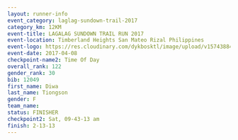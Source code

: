 ```yaml
---
layout: runner-info 
event_category: laglag-sundown-trail-2017 
category_km: 12KM 
event-title: LAGALAG SUNDOWN TRAIL RUN 2017 
event-location: Timberland Heights San Mateo Rizal Philippines 
event-logo: https://res.cloudinary.com/dykbosktl/image/upload/v1574388429/Logo/Lagalag-Sundown-Trail-Run-2017-fb_g5qodp.jpg 
event-date: 2017-04-08 
checkpoint-name2: Time Of Day 
overall_rank: 122
gender_rank: 30
bib: 12049
first_name: Diwa
last_name: Tiongson
gender: F
team_name: 
status: FINISHER
checkpoint2: Sat, 09-43-13 am
finish: 2-13-13
---
```

